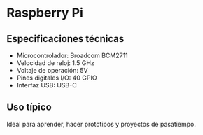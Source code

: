 # Raspberry Pi

## Especificaciones técnicas

- Microcontrolador: Broadcom BCM2711
- Velocidad de reloj: 1.5 GHz
- Voltaje de operación: 5V
- Pines digitales I/O: 40 GPIO
- Interfaz USB: USB-C

## Uso típico

Ideal para aprender, hacer prototipos y proyectos de pasatiempo.
